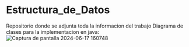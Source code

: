 # Estructura_de_Datos
Repositorio donde se adjunta toda la informacion del trabajo
Diagrama de clases para la implementacion en java:
![Captura de pantalla 2024-06-17 160748](https://github.com/Sebastian-Narvaez117/Estructura_de_Datos/assets/166523171/090a2de2-5641-408f-a2b7-8744073e9b63)

